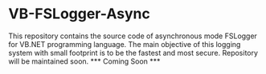 # VB-FSLogger-Async
This repository contains the source code of asynchronous mode FSLogger for VB.NET programming language. The main objective of this logging system with small footprint is to be the fastest and most secure. Repository will be maintained soon.
*** Coming Soon ***
